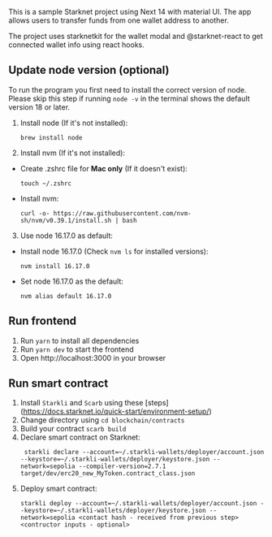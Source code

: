 This is a sample Starknet project using Next 14 with material UI. The app allows users to transfer funds from one wallet address to another.

The project uses starknetkit for the wallet modal and @starknet-react to get connected wallet info using react hooks.

## Update node version (optional)

To run the program you first need to install the correct version of node. Please skip this step if running `node -v` in the terminal shows the default version 18 or later.

1. Install node (If it's not installed):

    ```shell
    brew install node
    ```

2. Install nvm (If it's not installed):

-   Create .zshrc file for **Mac only** (If it doesn't exist):
    ```shell
    touch ~/.zshrc
    ```
-   Install nvm:
    ```shell
    curl -o- https://raw.githubusercontent.com/nvm-sh/nvm/v0.39.1/install.sh | bash
    ```

3. Use node 16.17.0 as default:

-   Install node 16.17.0 (Check `nvm ls` for installed versions):

    ```shell
    nvm install 16.17.0
    ```

-   Set node 16.17.0 as the default:
    ```shell
    nvm alias default 16.17.0
    ```

## Run frontend

1. Run `yarn` to install all dependencies
2. Run `yarn dev` to start the frontend
3. Open http://localhost:3000 in your browser

## Run smart contract

1. Install `Starkli` and `Scarb` using these [steps] (https://docs.starknet.io/quick-start/environment-setup/)
2. Change directory using `cd blockchain/contracts`
3. Build your contract `scarb build`
4. Declare smart contract on Starknet:
    ```shell
     starkli declare --account=~/.starkli-wallets/deployer/account.json --keystore=~/.starkli-wallets/deployer/keystore.json --network=sepolia --compiler-version=2.7.1 target/dev/erc20_new_MyToken.contract_class.json
    ```
5. Deploy smart contract:
    ```shell
    starkli deploy --account=~/.starkli-wallets/deployer/account.json --keystore=~/.starkli-wallets/deployer/keystore.json --network=sepolia <contact hash - received from previous step> <contructor inputs - optional> 
    ```
